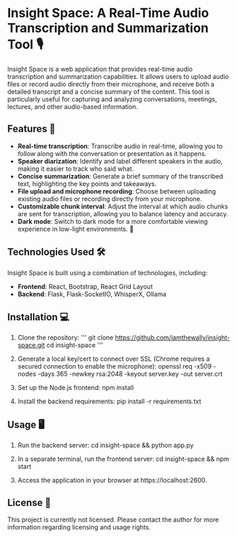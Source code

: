 # Insight Space: A Real-Time Audio Transcription and Summarization Tool 🎙️

Insight Space is a web application that provides real-time audio transcription and summarization capabilities. It allows users to upload audio files or record audio directly from their microphone, and receive both a detailed transcript and a concise summary of the content. This tool is particularly useful for capturing and analyzing conversations, meetings, lectures, and other audio-based information.

## Features 🚀

- **Real-time transcription**: Transcribe audio in real-time, allowing you to follow along with the conversation or presentation as it happens.
- **Speaker diarization**: Identify and label different speakers in the audio, making it easier to track who said what.
- **Concise summarization**: Generate a brief summary of the transcribed text, highlighting the key points and takeaways.
- **File upload and microphone recording**: Choose between uploading existing audio files or recording directly from your microphone.
- **Customizable chunk interval**: Adjust the interval at which audio chunks are sent for transcription, allowing you to balance latency and accuracy.
- **Dark mode**: Switch to dark mode for a more comfortable viewing experience in low-light environments. 🌙

## Technologies Used 🛠️

Insight Space is built using a combination of technologies, including:
- **Frontend**: React, Bootstrap, React Grid Layout
- **Backend**: Flask, Flask-SocketIO, WhisperX, Ollama

## Installation 💻

1. Clone the repository:
   '''
   git clone https://github.com/iamthewally/insight-space.git
   cd insight-space
   '''

3. Generate a local key/cert to connect over SSL (Chrome requires a secured connection to enable the microphone):
   openssl req -x509 -nodes -days 365 -newkey rsa:2048 -keyout server.key -out server.crt

4. Set up the Node.js frontend:
   npm install

5. Install the backend requirements:
   pip install -r requirements.txt

## Usage 🖥️

1. Run the backend server:
   cd insight-space && python app.py

2. In a separate terminal, run the frontend server:
   cd insight-space && npm start

3. Access the application in your browser at https://localhost:2600.

## License 📄

This project is currently not licensed. Please contact the author for more information regarding licensing and usage rights.
